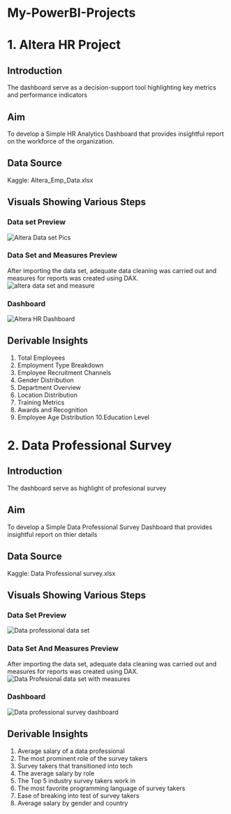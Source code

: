 # My-PowerBI-Projects

# 1. Altera HR Project
## Introduction
The dashboard serve as a decision-support tool highlighting key metrics and performance indicators
## Aim
To develop a Simple HR Analytics Dashboard that provides insightful report on the workforce of the organization.
## Data Source
Kaggle: Altera_Emp_Data.xlsx
## Visuals Showing  Various Steps 
### Data set Preview
![Altera Data set Pics](https://github.com/user-attachments/assets/99aee68f-50f8-454a-9491-6a2dca0850a5)

### Data Set and Measures Preview
After importing the data set, adequate data cleaning was carried out and measures for reports was created using DAX.
![altera data set and measure](https://github.com/user-attachments/assets/69abfb1b-b162-4cf0-9aae-edc3c10b56ea)

### Dashboard
![Altera HR Dashboard](https://github.com/user-attachments/assets/d2d08023-4429-4bbd-a32d-807d0bd40285)

## Derivable Insights
 1. Total Employees 
 2. Employment Type Breakdown
 3. Employee Recruitment Channels
 4. Gender Distribution
 5. Department Overview
 6. Location Distribution 
 7. Training Metrics 
 8. Awards and Recognition
 9. Employee Age Distribution
 10.Education Level 

   
 
# 2. Data Professional Survey
## Introduction
The dashboard serve as highlight of profesional survey
## Aim
To develop a Simple Data Professional Survey Dashboard that provides insightful report on thier details
## Data Source
Kaggle: Data Professional survey.xlsx
## Visuals Showing  Various Steps 
### Data Set Preview
![Data professional data set](https://github.com/user-attachments/assets/de53e9f3-2726-45a2-8b44-60d1c3482f47)


### Data Set And Measures Preview
After importing the data set, adequate data cleaning was carried out and measures for reports was created using DAX.
![Data Profesional  data set with measures](https://github.com/user-attachments/assets/f753a3ba-4ffd-4fca-9bc3-1d443c9212b2)


### Dashboard
![Data professional survey dashboard ](https://github.com/user-attachments/assets/44ebd41c-2f40-4cc4-8939-36ac4b0f6891)


## Derivable Insights
1. Average salary of a data professional
2. The most prominent role of the survey takers
3. Survey takers that transitioned into tech
4. The average salary by role
5. The Top 5 industry survey takers work in
6. The most favorite programming language of survey takers
7.  Ease of breaking into test of survey takers
8.  Average salary by gender and country
   
